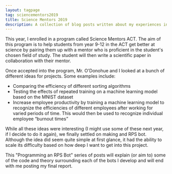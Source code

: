 ```yaml
---
layout: tagpage
tag: sciencementors2019
title: Science Mentors 2019
description: A collection of blog posts written about my experiences in the 2019 Science Mentors program.
---
```

This year, I enrolled in a program called Science Mentors ACT. The aim of this program is to help students from year 9-12 in the ACT get better at science by pairing them up with a mentor who is proficient in the student's chosen field of study. The student will then write a scientific paper in collaboration with their mentor.

Once accepted into the program, Mr. O'Donohue and I looked at a bunch of different ideas for projects. Some examples include:
- Comparing the efficiency of different sorting algorithms
- Testing the effects of repeated training on a machine learning model based on the MNIST dataset
- Increase employee productivity by training a machine learning model to recognize the efficiencies of different employees after working for varied periods of time. This would then be used to recognize individual employee “burnout times”

While all these ideas were interesting (I might use some of these next year, if I decide to do it again), we finally settled on making and RPS bot. Although the idea did seem quite simple at first glance, it had the ability to scale its difficulty based on how deep I want to get into this project.

This "Programming an RPS Bot" series of posts will explain (or aim to) some of the code and theory surrounding each of the bots I develop and will end with me posting my final report.
